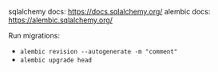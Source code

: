 sqlalchemy docs: https://docs.sqlalchemy.org/
alembic docs: https://alembic.sqlalchemy.org/

Run migrations:
- `alembic revision --autogenerate -m "comment"`
- `alembic upgrade head`
